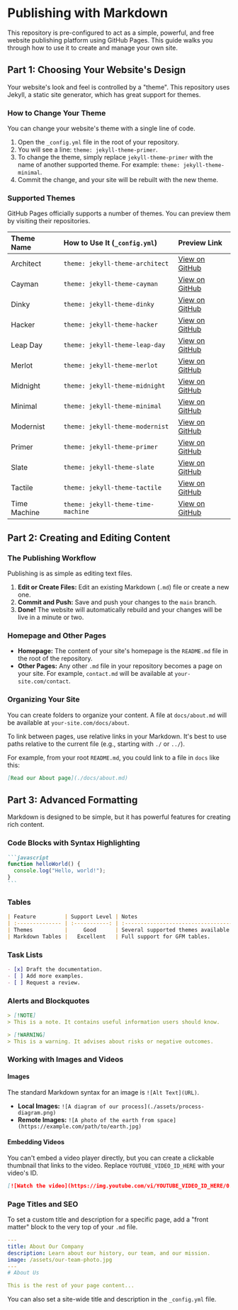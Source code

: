 # Publishing with Markdown

This repository is pre-configured to act as a simple, powerful, and free website publishing platform using GitHub Pages. This guide walks you through how to use it to create and manage your own site.

## Part 1: Choosing Your Website's Design

Your website's look and feel is controlled by a "theme". This repository uses Jekyll, a static site generator, which has great support for themes.

### How to Change Your Theme

You can change your website's theme with a single line of code.

1.  Open the `_config.yml` file in the root of your repository.
2.  You will see a line: `theme: jekyll-theme-primer`.
3.  To change the theme, simply replace `jekyll-theme-primer` with the name of another supported theme. For example: `theme: jekyll-theme-minimal`.
4.  Commit the change, and your site will be rebuilt with the new theme.

### Supported Themes

GitHub Pages officially supports a number of themes. You can preview them by visiting their repositories.

| Theme Name   | How to Use It (`_config.yml`)      | Preview Link                                                   |
| :----------- | :--------------------------------- | :------------------------------------------------------------- |
| Architect    | `theme: jekyll-theme-architect`    | [View on GitHub](https://github.com/pages-themes/architect)    |
| Cayman       | `theme: jekyll-theme-cayman`       | [View on GitHub](https://github.com/pages-themes/cayman)       |
| Dinky        | `theme: jekyll-theme-dinky`        | [View on GitHub](https://github.com/pages-themes/dinky)        |
| Hacker       | `theme: jekyll-theme-hacker`       | [View on GitHub](https://github.com/pages-themes/hacker)       |
| Leap Day     | `theme: jekyll-theme-leap-day`     | [View on GitHub](https://github.com/pages-themes/leap-day)     |
| Merlot       | `theme: jekyll-theme-merlot`       | [View on GitHub](https://github.com/pages-themes/merlot)       |
| Midnight     | `theme: jekyll-theme-midnight`     | [View on GitHub](https://github.com/pages-themes/midnight)     |
| Minimal      | `theme: jekyll-theme-minimal`      | [View on GitHub](https://github.com/pages-themes/minimal)      |
| Modernist    | `theme: jekyll-theme-modernist`    | [View on GitHub](https://github.com/pages-themes/modernist)    |
| Primer       | `theme: jekyll-theme-primer`       | [View on GitHub](https://github.com/pages-themes/primer)       |
| Slate        | `theme: jekyll-theme-slate`        | [View on GitHub](https://github.com/pages-themes/slate)        |
| Tactile      | `theme: jekyll-theme-tactile`      | [View on GitHub](https://github.com/pages-themes/tactile)      |
| Time Machine | `theme: jekyll-theme-time-machine` | [View on GitHub](https://github.com/pages-themes/time-machine) |

## Part 2: Creating and Editing Content

### The Publishing Workflow

Publishing is as simple as editing text files.

1.  **Edit or Create Files:** Edit an existing Markdown (`.md`) file or create a new one.
2.  **Commit and Push:** Save and push your changes to the `main` branch.
3.  **Done!** The website will automatically rebuild and your changes will be live in a minute or two.

### Homepage and Other Pages

- **Homepage:** The content of your site's homepage is the `README.md` file in the root of the repository.
- **Other Pages:** Any other `.md` file in your repository becomes a page on your site. For example, `contact.md` will be available at `your-site.com/contact`.

### Organizing Your Site

You can create folders to organize your content. A file at `docs/about.md` will be available at `your-site.com/docs/about`.

To link between pages, use relative links in your Markdown. It's best to use paths relative to the current file (e.g., starting with `./` or `../`).

For example, from your root `README.md`, you could link to a file in `docs` like this:

```markdown
[Read our About page](./docs/about.md)
```

## Part 3: Advanced Formatting

Markdown is designed to be simple, but it has powerful features for creating rich content.

### Code Blocks with Syntax Highlighting

````markdown
```javascript
function helloWorld() {
  console.log("Hello, world!");
}
```
````

### Tables

```markdown
| Feature         | Support Level | Notes                               |
| :-------------- | :-----------: | :---------------------------------- |
| Themes          |     Good      | Several supported themes available. |
| Markdown Tables |   Excellent   | Full support for GFM tables.        |
```

### Task Lists

```markdown
- [x] Draft the documentation.
- [ ] Add more examples.
- [ ] Request a review.
```

### Alerts and Blockquotes

```markdown
> [!NOTE]
> This is a note. It contains useful information users should know.

> [!WARNING]
> This is a warning. It advises about risks or negative outcomes.
```

### Working with Images and Videos

#### Images

The standard Markdown syntax for an image is `![Alt Text](URL)`.

- **Local Images:** `![A diagram of our process](./assets/process-diagram.png)`
- **Remote Images:** `![A photo of the earth from space](https://example.com/path/to/earth.jpg)`

#### Embedding Videos

You can't embed a video player directly, but you can create a clickable thumbnail that links to the video. Replace `YOUTUBE_VIDEO_ID_HERE` with your video's ID.

```markdown
[![Watch the video](https://img.youtube.com/vi/YOUTUBE_VIDEO_ID_HERE/0.jpg)](https://www.youtube.com/watch?v=YOUTUBE_VIDEO_ID_HERE)
```

### Page Titles and SEO

To set a custom title and description for a specific page, add a "front matter" block to the very top of your `.md` file.

```yaml
---
title: About Our Company
description: Learn about our history, our team, and our mission.
image: /assets/our-team-photo.jpg
---
# About Us

This is the rest of your page content...
```

You can also set a site-wide title and description in the `_config.yml` file.
